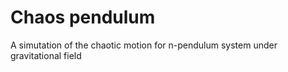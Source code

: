 # Chaos pendulum

A simutation of the chaotic motion for n-pendulum system under gravitational field
